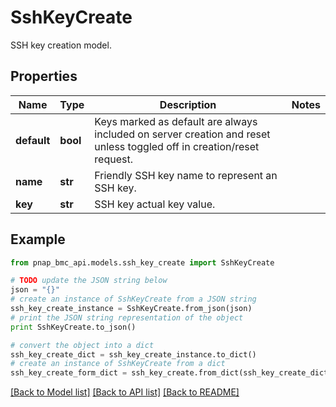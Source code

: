 # SshKeyCreate

SSH key creation model.

## Properties

Name | Type | Description | Notes
------------ | ------------- | ------------- | -------------
**default** | **bool** | Keys marked as default are always included on server creation and reset unless toggled off in creation/reset request. | 
**name** | **str** | Friendly SSH key name to represent an SSH key. | 
**key** | **str** | SSH key actual key value. | 

## Example

```python
from pnap_bmc_api.models.ssh_key_create import SshKeyCreate

# TODO update the JSON string below
json = "{}"
# create an instance of SshKeyCreate from a JSON string
ssh_key_create_instance = SshKeyCreate.from_json(json)
# print the JSON string representation of the object
print SshKeyCreate.to_json()

# convert the object into a dict
ssh_key_create_dict = ssh_key_create_instance.to_dict()
# create an instance of SshKeyCreate from a dict
ssh_key_create_form_dict = ssh_key_create.from_dict(ssh_key_create_dict)
```
[[Back to Model list]](../README.md#documentation-for-models) [[Back to API list]](../README.md#documentation-for-api-endpoints) [[Back to README]](../README.md)



